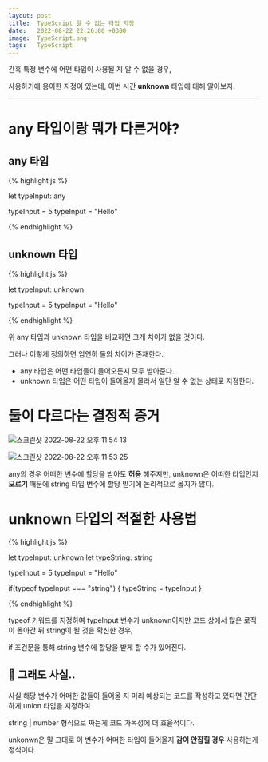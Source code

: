 ```yaml
---
layout: post
title:  TypeScript 알 수 없는 타입 지정
date:   2022-08-22 22:26:00 +0300
image:  TypeScript.png
tags:   TypeScript
---
```


간혹 특정 변수에 어떤 타입이 사용될 지 알 수 없을 경우, 

사용하기에 용이한 지정이 있는데, 이번 시간 __unknown__ 타입에 대해 알아보자.

---

# any 타입이랑 뭐가 다른거야?

## any 타입

{% highlight js %}

let typeInput: any

typeInput = 5
typeInput = "Hello"

{% endhighlight %}

## unknown 타입

{% highlight js %}

let typeInput: unknown

typeInput = 5
typeInput = "Hello"

{% endhighlight %}

위 any 타입과 unknown 타입을 비교하면 크게 차이가 없을 것이다.

그러나 이렇게 정의하면 엄연히 둘의 차이가 존재한다.

-  any 타입은 어떤 타입들이 들어오든지 모두 받아준다.
-  unknown 타입은 어떤 타입이 들어올지 몰라서 일단 알 수 없는 상태로 지정한다.

# 둘이 다르다는 결정적 증거

![스크린샷 2022-08-22 오후 11 54 13](https://user-images.githubusercontent.com/78064720/185952097-4585601c-fe5f-488a-aa86-a48afd07b3b7.png)

![스크린샷 2022-08-22 오후 11 53 25](https://user-images.githubusercontent.com/78064720/185951920-311d598e-5f08-4144-a6bb-2ae2c8f5e5e3.png)


any의 경우 어떠한 변수에 할당을 받아도 __허용__ 해주지만, 
unknown은 어떠한 타입인지 __모르기__ 때문에 string 타입 변수에 할당 받기에 논리적으로 옳지가 않다.

# unknown 타입의 적절한 사용법


{% highlight js %}

let typeInput: unknown
let typeString: string

typeInput = 5
typeInput = "Hello"

if(typeof typeInput === "string") {
  typeString = typeInput
}

{% endhighlight %}

typeof 키워드를 지정하여 typeInput 변수가 unknown이지만 코드 상에서 많은 로직이 돌아간 뒤 string이 될 것을 확신한 경우,

if 조건문을 통해 string 변수에 할당을 받게 할 수가 있어진다.


## 🤔 그래도 사실..

사실 해당 변수가 어떠한 값들이 들어올 지 미리 예상되는 코드를 작성하고 있다면 간단하게 union 타입을 지정하여 

string | number 형식으로 짜는게 코드 가독성에 더 효율적이다.

unkonwn은 말 그대로 이 변수가 어떠한 타입이 들어올지 __감이 안잡힐 경우__ 사용하는게 정석이다.


